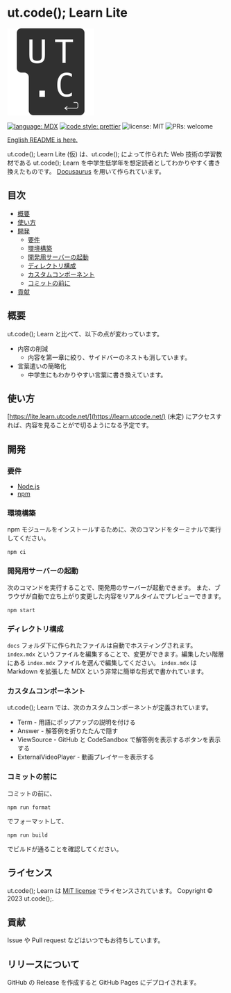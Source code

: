 # ut.code(); Learn Lite

<img alt="ロゴ" src="./static/img/logo.svg" height="200px" />

[![language: MDX](https://img.shields.io/badge/MDX-1B1F24.svg?logo=mdx)](https://mdxjs.com/)
[![code style: prettier](https://img.shields.io/badge/code_style-prettier-ff69b4.svg?style=flat-square)](https://github.com/prettier/prettier)
![license: MIT](https://img.shields.io/badge/license-MIT-informational.svg)
![PRs: welcome](https://img.shields.io/badge/PRs-welcome-brightgreen.svg)

[English README is here.](./README-en.md)

ut.code(); Learn Lite (仮) は、ut.code(); によって作られた Web 技術の学習教材である ut.code(); Learn を中学生低学年を想定読者としてわかりやすく書き換えたものです。
[Docusaurus](https://docusaurus.io/) を用いて作られています。

## 目次

- [概要](#概要)
- [使い方](#使い方)
- [開発](#開発)
  - [要件](#要件)
  - [環境構築](#環境構築)
  - [開発用サーバーの起動](#開発用サーバーの起動)
  - [ディレクトリ構成](#ディレクトリ構成)
  - [カスタムコンポーネント](#カスタムコンポーネント)
  - [コミットの前に](#コミットの前に)
- [貢献](#貢献)

## 概要

ut.code(); Learn と比べて、以下の点が変わっています。

- 内容の削減
  - 内容を第一章に絞り、サイドバーのネストも消しています。
- 言葉遣いの簡略化
  - 中学生にもわかりやすい言葉に書き換えています。

## 使い方

[https://lite.learn.utcode.net/](https://learn.utcode.net/) (未定) にアクセスすれば、内容を見ることがで切るようになる予定です。

## 開発

### 要件

- [Node.js](https://nodejs.org/ja/)
- [npm](https://www.npmjs.com/)

### 環境構築

npm モジュールをインストールするために、次のコマンドをターミナルで実行してください。

```shell
npm ci
```

### 開発用サーバーの起動

次のコマンドを実行することで、開発用のサーバーが起動できます。
また、ブラウザが自動で立ち上がり変更した内容をリアルタイムでプレビューできます。

```shell
npm start
```

### ディレクトリ構成

`docs` フォルダ下に作られたファイルは自動でホスティングされます。
`index.mdx` というファイルを編集することで、変更ができます。編集したい階層にある `index.mdx` ファイルを選んで編集してください。
`index.mdx` は Markdown を拡張した MDX という非常に簡単な形式で書かれています。

### カスタムコンポーネント

ut.code(); Learn では、次のカスタムコンポーネントが定義されています。

- Term - 用語にポップアップの説明を付ける
- Answer - 解答例を折りたたんで隠す
- ViewSource - GitHub と CodeSandbox で解答例を表示するボタンを表示する
- ExternalVideoPlayer - 動画プレイヤーを表示する

### コミットの前に

コミットの前に、

```shell
npm run format
```

でフォーマットして、

```shell
npm run build
```

でビルドが通ることを確認してください。

## ライセンス

ut.code(); Learn は [MIT license](https://github.com/ut-code/utcode-learn/blob/master/LICENSE) でライセンスされています。
Copyright © 2023 ut.code();.

## 貢献

Issue や Pull request などはいつでもお待ちしています。

## リリースについて

GitHub の Release を作成すると GitHub Pages にデプロイされます。
